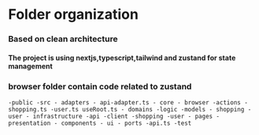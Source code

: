 # Folder organization

### Based on clean architecture

#### The project is using nextjs,typescript,tailwind and zustand for state management

### browser folder contain code related to zustand

`-public
-src
    - adapters
        - api-adapter.ts
    - core
        - browser
            -actions
            -shopping.ts
            -user.ts
            useRoot.ts
        - domains
            -logic
            -models
                - shopping
                - user
    - infrastructure
        -api
            -client
                -shopping
                -user
    - pages
    - presentation
        - components
        - ui
    - ports
        -api.ts
-test`
